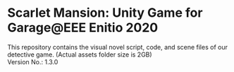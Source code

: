 # Scarlet Mansion: Unity Game for Garage@EEE Enitio 2020

This repository contains the visual novel script, code, and scene files of our detective game. (Actual assets folder size is 2GB)  
Version No.: 1.3.0
